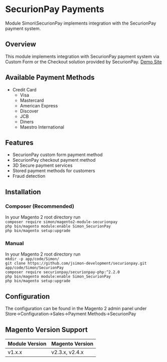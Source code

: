 # SecurionPay Payments

Module Simon\SecurionPay implements integration with the SecurionPay payment system.

## Overview

This module implements integration with SecurionPay payment system via Custom Form or the Checkout solution provided by
SecurionPay.  [Demo Site](https://securionpay.jsimon.me)

## Available Payment Methods
* Credit Card
    * Visa
    * Mastercard
    * American Express
    * Discover
    * JCB
    * Diners
    * Maestro International

## Features
* SecurionPay custom form payment method
* SecurionPay checkout payment method
* 3D Secure payment services
* Stored payment methods for customers
* Fraud detection

## Installation
### Composer (Recommended)
In your Magento 2 root directory run  
`composer require simon/magento2-module-securionpay`  
`php bin/magento module:enable Simon_SecurionPay`  
`php bin/magento setup:upgrade`

### Manual
In your Magento 2 root directory run  
`mkdir -p app/code/Simon/`  
`git clone https://github.com/jsimon-development/securionpay.git app/code/Simon/SecurionPay`  
`composer require securionpay/securionpay-php:^2.2.0`  
`php bin/magento module:enable Simon_SecurionPay`  
`php bin/magento setup:upgrade`

## Configuration
The configuration can be found in the Magento 2 admin panel under  
Store->Configuration->Sales->Payment Methods->SecurionPay

## Magento Version Support
| Module Version | Magento Version |
| -------------- | --------------- |
| v1.x.x         | v2.3.x, v2.4.x  |
